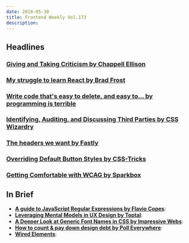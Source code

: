 ```yaml
---
date: 2018-05-30
title: Frontend Weekly Vol.173
description: 
---
```


## Headlines

### [Giving and Taking Criticism by Chappell Ellison](http://chappellellison.com/giving-and-taking-criticism)


### [My struggle to learn React by Brad Frost](http://bradfrost.com/blog/post/my-struggle-to-learn-react/)


### [Write code that's easy to delete, and easy to... by programming is terrible](https://programmingisterrible.com/post/173883533613/code-to-debug)


### [Identifying, Auditing, and Discussing Third Parties by CSS Wizardry](https://csswizardry.com/2018/05/identifying-auditing-discussing-third-parties/)


### [The headers we want by Fastly](https://www.fastly.com/blog/headers-we-want)


### [Overriding Default Button Styles by CSS-Tricks](https://css-tricks.com/overriding-default-button-styles/)


### [Getting Comfortable with WCAG by Sparkbox](https://seesparkbox.com/foundry/getting_comfortable_with_wcag)

## In Brief

- [**A guide to JavaScript Regular Expressions by Flavio Copes**](https://flaviocopes.com/javascript-regular-expressions/):
- [**Leveraging Mental Models in UX Design by Toptal**](https://www.toptal.com/designers/user-experience/mental-models-ux-design):
- [**A Deeper Look at Generic Font Names in CSS by Impressive Webs**](https://www.impressivewebs.com/deeper-look-generic-font-names-css/):
- [**How to count & pay down design debt by Poll Everywhere**](https://medium.com/poll-everywhere/design-debt-d35d027c5f2b):
- [**Wired Elements**](https://wiredjs.com/):